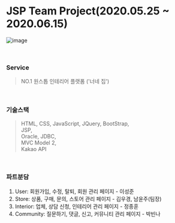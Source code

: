 # JSP Team Project(2020.05.25 ~ 2020.06.15)
![image](https://user-images.githubusercontent.com/7114874/120635324-5041bc80-c4a7-11eb-991c-7aaf8ea1fa34.png)

<br>

### Service
> NO.1 원스톱 인테리어 플랫폼 ('너네 집')

<br>

### 기술스택
> HTML, CSS, JavaScript, JQuery, BootStrap, <br>
> JSP, <br>
> Oracle, JDBC, <br>
> MVC Model 2, <br>
> Kakao API <br>

<br>

### 파트분담
1. User: 회원가입, 수정, 탈퇴, 회원 관리 페이지 - 이성준
2. Store: 상품, 구매, 문의, 스토어 관리 페이지 - 김우경, 남윤주(팀장)
3. Interior: 업체, 상담 신청, 인테리어 관리 페이지 - 정종훈
4. Community: 질문하기, 댓글, 신고, 커뮤니티 관리 페이지 - 박빈나
